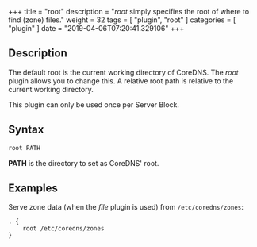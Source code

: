 +++
title = "root"
description = "*root* simply specifies the root of where to find (zone) files."
weight = 32
tags = [ "plugin", "root" ]
categories = [ "plugin" ]
date = "2019-04-06T07:20:41.329106"
+++

## Description

The default root is the current working directory of CoreDNS. The *root* plugin allows you to change
this. A relative root path is relative to the current working directory.

This plugin can only be used once per Server Block.

## Syntax

~~~ txt
root PATH
~~~

**PATH** is the directory to set as CoreDNS' root.

## Examples

Serve zone data (when the *file* plugin is used) from `/etc/coredns/zones`:

~~~ corefile
. {
    root /etc/coredns/zones
}
~~~
